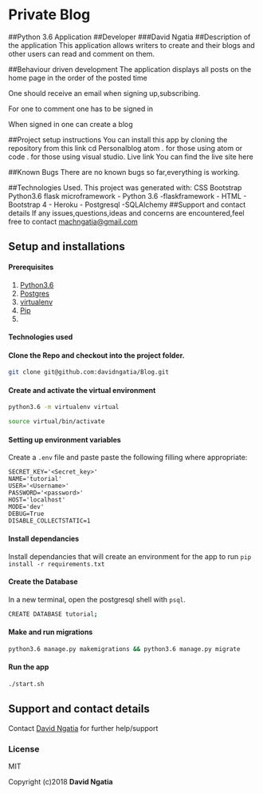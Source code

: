 # Private Blog
##Python 3.6 Application
##Developer
###David Ngatia
##Description of the application
This application allows writers to create and their blogs and other users can read and comment on them.

##Behaviour driven development
The application displays all posts on the home page in the order of the posted time

One should receive an email when signing up,subscribing.

For one to comment one has to be signed in

When signed in one can create a blog

##Project setup instructions
You can install this app by cloning the repository from this link 
cd Personalblog
atom . for those using atom or code . for those using visual studio.
Live link
You can find the live site here 

##Known Bugs
There are no known bugs so far,everything is working.

##Technologies Used.
This project was generated with:
CSS
Bootstrap
Python3.6
flask microframework
    - Python 3.6
    -flaskframework
    - HTML
    - Bootstrap 4
    - Heroku
    - Postgresql
    -SQLAlchemy
##Support and contact details
If any issues,questions,ideas and concerns are encountered,feel free to contact machngatia@gmail.com




## Setup and installations

#### Prerequisites
1. [Python3.6](https://www.python.org/downloads/)
2. [Postgres](https://www.postgresql.org/download/)
3. [virtualenv](https://virtualenv.pypa.io/en/stable/installation/)
4. [Pip](https://pip.pypa.io/en/stable/installing/)
5. 

#### Technologies used
    


#### Clone the Repo and checkout into the project folder.
```bash
git clone git@github.com:davidngatia/Blog.git
```

#### Create and activate the virtual environment
```bash
python3.6 -m virtualenv virtual
```

```bash
source virtual/bin/activate
```

#### Setting up environment variables
Create a `.env` file and paste paste the following filling where appropriate:
```
SECRET_KEY='<Secret_key>'
NAME='tutorial'
USER='<Username>'
PASSWORD='<password>'
HOST='localhost'
MODE='dev'
DEBUG=True
DISABLE_COLLECTSTATIC=1
```

#### Install dependancies
Install dependancies that will create an environment for the app to run
`pip install -r requirements.txt`

#### Create the Database
In a new terminal, open the postgresql shell with `psql`.
```bash
CREATE DATABASE tutorial;
```

#### Make and run migrations
```bash
python3.6 manage.py makemigrations && python3.6 manage.py migrate
```

#### Run the app
```bash
./start.sh
```

## Support and contact details
Contact [David Ngatia](machngatia@gmail.com) for further help/support

### License
MIT

Copyright (c)2018 **David Ngatia**